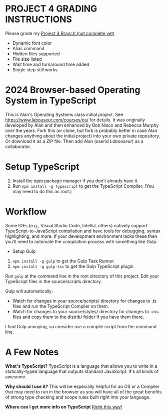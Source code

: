 PROJECT 4 GRADING INSTRUCTIONS
====================================
Please grade my [Project 4 Branch (not complete yet)](https://github.com/AidanCarr1/TSOS/tree/Project-4)

- Dynamic font color
- Alias command
- Hidden files supported
- File size listed
- Wait time and turnaround time added
- Single step still works


2024 Browser-based Operating System in TypeScript
=================================================

This is Alan's Operating Systems class initial project.
See https://www.labouseur.com/courses/os/ for details.
It was originally developed by Alan and then enhanced by Bob Nisco and Rebecca Murphy over the years.
Fork this (or clone, but fork is probably better in case Alan changes anything about the initial project) into your own private repository. Or download it as a ZIP file. Then add Alan (userid *Labouseur*) as a collaborator.

Setup TypeScript
================

1. Install the [npm](https://www.npmjs.org/) package manager if you don't already have it.
1. Run `npm install -g typescript` to get the TypeScript Compiler. (You may need to do this as root.)


Workflow
=============

Some IDEs (e.g., Visual Studio Code, IntelliJ, others) natively support TypeScript-to-JavaScript compilation 
and have tools for debugging, syntax highlighting, and more.
If your development environment lacks these then you'll need to automate the compilation process with something like Gulp.

- Setup Gulp
1. `npm install -g gulp` to get the Gulp Task Runner.
1. `npm install -g gulp-tsc` to get the Gulp TypeScript plugin.

Run `gulp` at the command line in the root directory of this project.
Edit your TypeScript files in the source/scripts directory.

Gulp will automatically:

* Watch for changes in your source/scripts/ directory for changes to .ts files and run the TypeScript Compiler on them.
* Watch for changes to your source/styles/ directory for changes to .css files and copy them to the distrib/ folder if you have them there.


I find Gulp annoying, so consider use a compile script from the command line.

A Few Notes
===========

**What's TypeScript?**
TypeScript is a language that allows you to write in a statically-typed language that outputs standard JavaScript.
It's all kinds of awesome.

**Why should I use it?**
This will be especially helpful for an OS or a Compiler that may need to run in the browser as you will have all of the great benefits of strong type checking and scope rules built right into your language.

**Where can I get more info on TypeScript**
[Right this way!](http://www.typescriptlang.org/)

